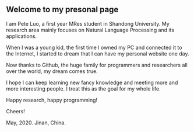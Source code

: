 ## Welcome to my presonal page 

I am Pete Luo, a first year MRes student in Shandong University. My research area mainly focuses on Natural Language Processing and its applications.

When I was a young kid, the first time I owned my PC and connected it to the Internet, I started to dream that I can have my personal website one day.

Now thanks to Github, the huge family for programmers and researchers all over the world, my dream comes true.

I hope I can keep learning new fancy knowledge and meeting more and more interesting people. I treat this as the goal for my whole life.

Happy research, happy programming!

Cheers! 

May, 2020. Jinan, China.